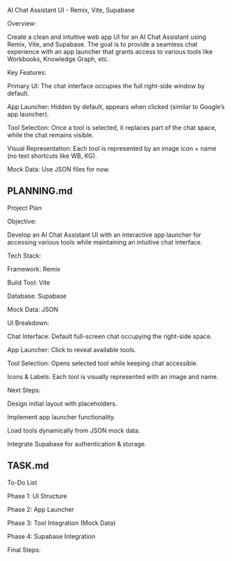 AI Chat Assistant UI - Remix, Vite, Supabase

Overview:

Create a clean and intuitive web app UI for an AI Chat Assistant using Remix, Vite, and Supabase. The goal is to provide a seamless chat experience with an app launcher that grants access to various tools like Workbooks, Knowledge Graph, etc.

Key Features:

Primary UI: The chat interface occupies the full right-side window by default.

App Launcher: Hidden by default, appears when clicked (similar to Google’s app launcher).

Tool Selection: Once a tool is selected, it replaces part of the chat space, while the chat remains visible.

Visual Representation: Each tool is represented by an image icon + name (no text shortcuts like WB, KG).

Mock Data: Use JSON files for now.





## PLANNING.md

Project Plan

Objective:

Develop an AI Chat Assistant UI with an interactive app launcher for accessing various tools while maintaining an intuitive chat interface.

Tech Stack:

Framework: Remix

Build Tool: Vite

Database: Supabase

Mock Data: JSON

UI Breakdown:

Chat Interface: Default full-screen chat occupying the right-side space.

App Launcher: Click to reveal available tools.

Tool Selection: Opens selected tool while keeping chat accessible.

Icons & Labels: Each tool is visually represented with an image and name.

Next Steps:

Design initial layout with placeholders.

Implement app launcher functionality.

Load tools dynamically from JSON mock data.

Integrate Supabase for authentication & storage.



## TASK.md

To-Do List

Phase 1: UI Structure



Phase 2: App Launcher



Phase 3: Tool Integration (Mock Data)



Phase 4: Supabase Integration



Final Steps: